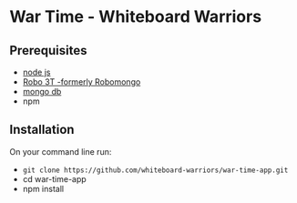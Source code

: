 # War Time - Whiteboard Warriors

## Prerequisites

-   [node js](https://nodejs.org/en/)
-   [Robo 3T -formerly Robomongo](https://robomongo.org/download)
-   [mongo db](https://docs.mongodb.com/manual/installation/)
-   npm

## Installation

On your command line run:

-   `git clone https://github.com/whiteboard-warriors/war-time-app.git`
-   cd war-time-app
-   npm install
